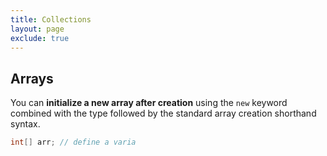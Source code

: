 ```yaml
---
title: Collections
layout: page
exclude: true
---
```


## Arrays

You can **initialize a new array after creation** using the `new` keyword combined with the type followed by the standard array creation shorthand syntax.
```csharp
int[] arr; // define a varia
```
<!--stackedit_data:
eyJoaXN0b3J5IjpbLTE2Mzg4NDg5MDBdfQ==
-->